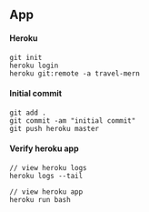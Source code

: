 ## App

#### Heroku
<pre><code>git init
heroku login
heroku git:remote -a travel-mern</code></pre>

#### Initial commit
<pre><code>git add .
git commit -am "initial commit"
git push heroku master</code></pre>

#### Verify heroku app

<pre><code>// view heroku logs
heroku logs --tail

// view heroku app
heroku run bash
</code></pre>